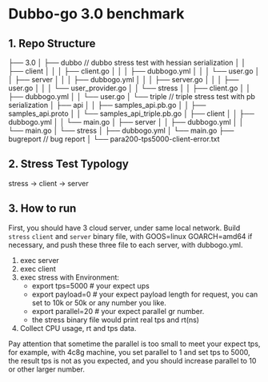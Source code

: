 # Dubbo-go 3.0 benchmark

## 1. Repo Structure

├── 3.0
│   ├── dubbo // dubbo stress test with hessian serialization
│   │   ├── client
│   │   │   ├── client.go
│   │   │   ├── dubbogo.yml
│   │   │   └── user.go
│   │   ├── server
│   │   │   ├── dubbogo.yml
│   │   │   ├── server.go
│   │   │   ├── user.go
│   │   │   └── user_provider.go
│   │   └── stress
│   │       ├── client.go
│   │       ├── dubbogo.yml
│   │       └── user.go
│   └── triple // triple stress test with pb serialization
│       ├── api
│       │   ├── samples_api.pb.go
│       │   ├── samples_api.proto
│       │   └── samples_api_triple.pb.go
│       ├── client
│       │   ├── dubbogo.yml
│       │   └── main.go
│       ├── server
│       │   ├── dubbogo.yml
│       │   └── main.go
│       └── stress
│           ├── dubbogo.yml
│           └── main.go
├── bugreport // bug report
│   └── para200-tps5000-client-error.txt 

## 2. Stress Test Typology

stress -> client -> server

## 3. How to run

First, you should have 3 cloud server, under same local network. Build `stress` `client` and `server` binary file, with GOOS=linux GOARCH=amd64 if necessary, and push these three file to each server, with dubbogo.yml.

1. exec server
2. exec client
3. exec stress with Environment:
   - export tps=5000 # your expect ups
   - export payload=0 # your expect payload length for request, you can set to 10k or 50k or any number you like.
   - export parallel=20 # your expect parallel gr number.
   - the stress binary file would print real tps and rt(ns)
4. Collect CPU usage, rt and tps data.  

Pay attention that sometime the parallel is too small to meet your expect tps, for example, with 4c8g machine, you set parallel to 1 and set tps to 5000, the result tps is not as you expected, and you should increase parallel to 10 or other larger number.

